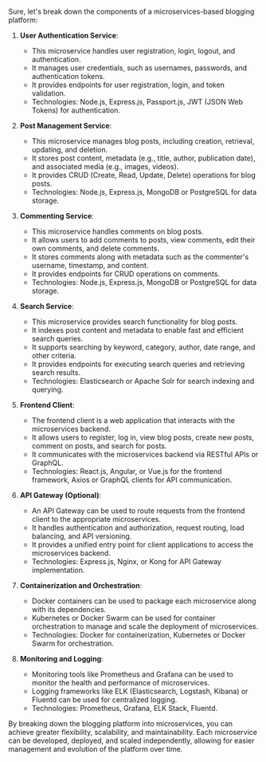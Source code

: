 Sure, let's break down the components of a microservices-based blogging platform:

1. **User Authentication Service**:
   - This microservice handles user registration, login, logout, and authentication.
   - It manages user credentials, such as usernames, passwords, and authentication tokens.
   - It provides endpoints for user registration, login, and token validation.
   - Technologies: Node.js, Express.js, Passport.js, JWT (JSON Web Tokens) for authentication.

2. **Post Management Service**:
   - This microservice manages blog posts, including creation, retrieval, updating, and deletion.
   - It stores post content, metadata (e.g., title, author, publication date), and associated media (e.g., images, videos).
   - It provides CRUD (Create, Read, Update, Delete) operations for blog posts.
   - Technologies: Node.js, Express.js, MongoDB or PostgreSQL for data storage.

3. **Commenting Service**:
   - This microservice handles comments on blog posts.
   - It allows users to add comments to posts, view comments, edit their own comments, and delete comments.
   - It stores comments along with metadata such as the commenter's username, timestamp, and content.
   - It provides endpoints for CRUD operations on comments.
   - Technologies: Node.js, Express.js, MongoDB or PostgreSQL for data storage.

4. **Search Service**:
   - This microservice provides search functionality for blog posts.
   - It indexes post content and metadata to enable fast and efficient search queries.
   - It supports searching by keyword, category, author, date range, and other criteria.
   - It provides endpoints for executing search queries and retrieving search results.
   - Technologies: Elasticsearch or Apache Solr for search indexing and querying.

5. **Frontend Client**:
   - The frontend client is a web application that interacts with the microservices backend.
   - It allows users to register, log in, view blog posts, create new posts, comment on posts, and search for posts.
   - It communicates with the microservices backend via RESTful APIs or GraphQL.
   - Technologies: React.js, Angular, or Vue.js for the frontend framework, Axios or GraphQL clients for API communication.

6. **API Gateway (Optional)**:
   - An API Gateway can be used to route requests from the frontend client to the appropriate microservices.
   - It handles authentication and authorization, request routing, load balancing, and API versioning.
   - It provides a unified entry point for client applications to access the microservices backend.
   - Technologies: Express.js, Nginx, or Kong for API Gateway implementation.

7. **Containerization and Orchestration**:
   - Docker containers can be used to package each microservice along with its dependencies.
   - Kubernetes or Docker Swarm can be used for container orchestration to manage and scale the deployment of microservices.
   - Technologies: Docker for containerization, Kubernetes or Docker Swarm for orchestration.

8. **Monitoring and Logging**:
   - Monitoring tools like Prometheus and Grafana can be used to monitor the health and performance of microservices.
   - Logging frameworks like ELK (Elasticsearch, Logstash, Kibana) or Fluentd can be used for centralized logging.
   - Technologies: Prometheus, Grafana, ELK Stack, Fluentd.

By breaking down the blogging platform into microservices, you can achieve greater flexibility, scalability, and maintainability. Each microservice can be developed, deployed, and scaled independently, allowing for easier management and evolution of the platform over time.